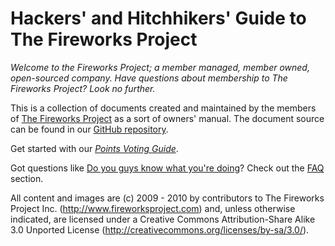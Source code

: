 Hackers' and Hitchhikers' Guide to The Fireworks Project
========================================================

*Welcome to the Fireworks Project; a member managed, member owned, open-sourced
company. Have questions about membership to The Fireworks Project? Look no
further.*

This is a collection of documents created and maintained by the members of [The
Fireworks Project][1] as a sort of owners' manual. The document source can be
found in our [GitHub repository][2].

Get started with our *[Points Voting Guide](voting/overview)*.

Got questions like [Do you guys know what you're
doing](faq#do_you_know_what_you_are_doing)? Check out the [FAQ](faq)
section.

All content and images are (c) 2009 - 2010 by contributors to The Fireworks
Project Inc. (http://www.fireworksproject.com) and, unless otherwise indicated,
are licensed under a Creative Commons Attribution-Share Alike 3.0 Unported
License (http://creativecommons.org/licenses/by-sa/3.0/).

  [1]: http://www.fireworksproject.com
  [2]: http://github.com/FireworksProject/Hackers_and_Hitchhikers_Guide

